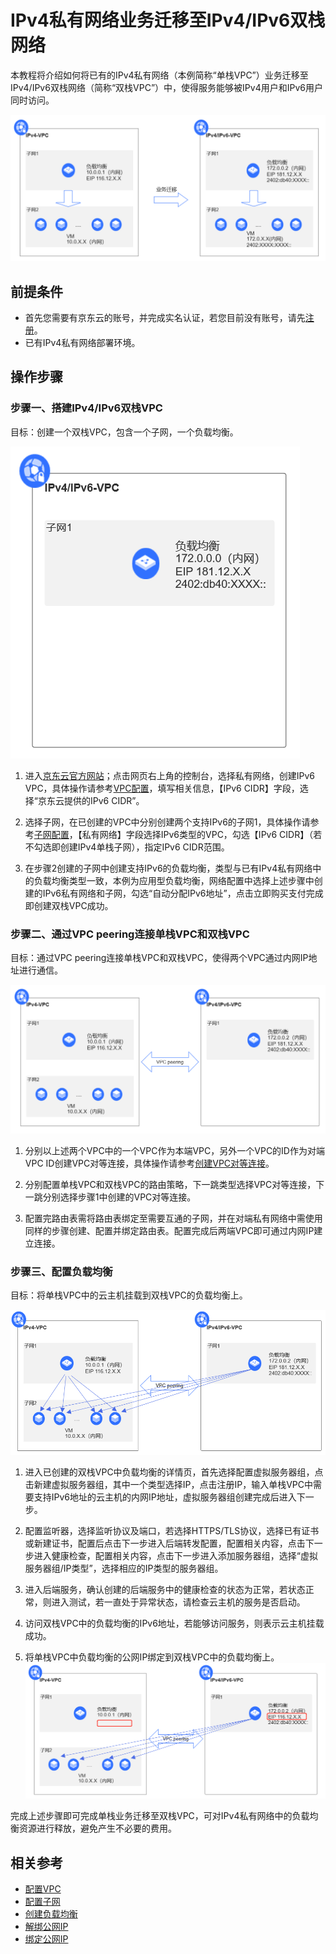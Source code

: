 
# **IPv4私有网络业务迁移至IPv4/IPv6双栈网络**

本教程将介绍如何将已有的IPv4私有网络（本例简称“单栈VPC”）业务迁移至IPv4/IPv6双栈网络（简称“双栈VPC”）中，使得服务能够被IPv4用户和IPv6用户同时访问。

 ![dd](../../../../image/Networking/IPv6/IPv6-01.png)
 

## 前提条件

- 首先您需要有京东云的账号，并完成实名认证，若您目前没有账号，请先[注册](https://user.jdcloud.com/register?source=jdcloud&ReturnUrl=https%3A%2F%2Fwww.jdcloud.com)。
- 已有IPv4私有网络部署环境。

## 操作步骤

### 步骤一、搭建IPv4/IPv6双栈VPC

  目标：创建一个双栈VPC，包含一个子网，一个负载均衡。

  ![dd](../../../../image/Networking/IPv6/IPv6-02.png)

 1. 进入[京东云官方网站](https://www.jdcloud.com/)；点击网页右上角的控制台，选择私有网络，创建IPv6 VPC，具体操作请参考[VPC配置](https://docs.jdcloud.com/cn/virtual-private-cloud/vpc-configuration)，填写相关信息，【IPv6 CIDR】字段，选择“京东云提供的IPv6 CIDR”。
 
 2. 选择子网，在已创建的VPC中分别创建两个支持IPv6的子网1，具体操作请参考[子网配置](https://docs.jdcloud.com/cn/virtual-private-cloud/subnet-configuration)，【私有网络】字段选择IPv6类型的VPC，勾选【IPv6 CIDR】（若不勾选即创建IPv4单栈子网），指定IPv6 CIDR范围。

 3. 在步骤2创建的子网中创建支持IPv6的负载均衡，类型与已有IPv4私有网络中的负载均衡类型一致，本例为应用型负载均衡，网络配置中选择上述步骤中创建的IPv6私有网络和子网，勾选“自动分配IPv6地址”，点击立即购买支付完成即创建双栈VPC成功。


### 步骤二、通过VPC peering连接单栈VPC和双栈VPC

 目标：通过VPC peering连接单栈VPC和双栈VPC，使得两个VPC通过内网IP地址进行通信。

 ![dd](../../../../image/Networking/IPv6/IPv6-03.png)


 1. 分别以上述两个VPC中的一个VPC作为本端VPC，另外一个VPC的ID作为对端VPC ID创建VPC对等连接，具体操作请参考[创建VPC对等连接](https://docs.jdcloud.com/cn/virtual-private-cloud/vpc-peering-configuration)。

 2. 分别配置单栈VPC和双栈VPC的路由策略，下一跳类型选择VPC对等连接，下一跳分别选择步骤1中创建的VPC对等连接。

 3. 配置完路由表需将路由表绑定至需要互通的子网，并在对端私有网络中需使用同样的步骤创建、配置并绑定路由表。配置完成后两端VPC即可通过内网IP建立连接。


### 步骤三、配置负载均衡

 目标：将单栈VPC中的云主机挂载到双栈VPC的负载均衡上。

 ![dd](../../../../image/Networking/IPv6/IPv6-04.png)

 1. 进入已创建的双栈VPC中负载均衡的详情页，首先选择配置虚拟服务器组，点击新建虚拟服务器组，其中一个类型选择IP，点击注册IP，输入单栈VPC中需要支持IPv6地址的云主机的内网IP地址，虚拟服务器组创建完成后进入下一步。

 2. 配置监听器，选择监听协议及端口，若选择HTTPS/TLS协议，选择已有证书或新建证书，配置后点击下一步进入后端转发配置，配置相关内容，点击下一步进入健康检查，配置相关内容，点击下一步进入添加服务器组，选择“虚拟服务器组/IP类型”，选择相应的IP类型的服务器组。

 3. 进入后端服务，确认创建的后端服务中的健康检查的状态为正常，若状态正常，则进入测试，若一直处于异常状态，请检查云主机的服务是否启动。

 4. 访问双栈VPC中的负载均衡的IPv6地址，若能够访问服务，则表示云主机挂载成功。

 5. 将单栈VPC中负载均衡的公网IP绑定到双栈VPC中的负载均衡上。
   ![dd](../../../../image/Networking/IPv6/IPv6-06.png)


完成上述步骤即可完成单栈业务迁移至双栈VPC，可对IPv4私有网络中的负载均衡资源进行释放，避免产生不必要的费用。

## 相关参考
- [配置VPC](../Operation-Guide/VPC-Configuration.md)
- [配置子网](../Operation-Guide/Subnet-Configuration.md)
- [创建负载均衡](https://docs.jdcloud.com/cn/application-load-balancer/create-alb-instance)
- [解绑公网IP](https://docs.jdcloud.com/cn/elastic-ip/disassociate-elastic-ip)
- [绑定公网IP](https://docs.jdcloud.com/cn/elastic-ip/associate-elastic-ip)
